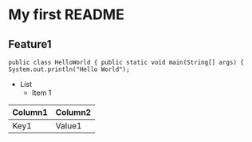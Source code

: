 # My first README
## Feature1

`public class HelloWorld {
	public static void main(String[] args) {
	System.out.println("Hello World");
`

* List
  * Item 1

Column1 | Column2
------- | -------
Key1    | Value1
